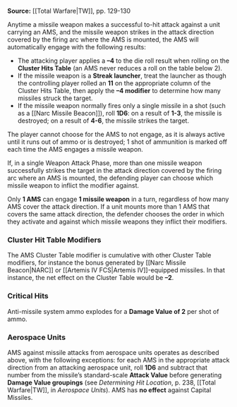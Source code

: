 **Source:** [[Total Warfare|TW]], pp. 129-130  

Anytime a missile weapon makes a successful to-hit attack against a unit carrying an AMS, and the missile weapon strikes in the attack direction covered by the firing arc where the AMS is mounted, the AMS will automatically engage with the following results:  
- The attacking player applies a **–4** to the die roll result when rolling on the **Cluster Hits Table** (an AMS never reduces a roll on the table below 2).  
- If the missile weapon is a **Streak launcher**, treat the launcher as though the controlling player rolled an **11** on the appropriate column of the Cluster Hits Table, then apply the **–4 modifier** to determine how many missiles struck the target.  
- If the missile weapon normally fires only a single missile in a shot (such as a [[Narc Missile Beacon]]), roll **1D6**: on a result of **1-3**, the missile is destroyed; on a result of **4-6**, the missile strikes the target.  

The player cannot choose for the AMS to not engage, as it is always active until it runs out of ammo or is destroyed; 1 shot of ammunition is marked off each time the AMS engages a missile weapon.  

If, in a single Weapon Attack Phase, more than one missile weapon successfully strikes the target in the attack direction covered by the firing arc where an AMS is mounted, the defending player can choose which missile weapon to inflict the modifier against.  

Only **1 AMS** can engage **1 missile weapon** in a turn, regardless of how many AMS cover the attack direction. If a unit mounts more than 1 AMS that covers the same attack direction, the defender chooses the order in which they activate and against which missile weapons they inflict their modifiers.  

### Cluster Hit Table Modifiers  
The AMS Cluster Table modifier is cumulative with other Cluster Table modifiers, for instance the bonus generated by [[Narc Missile Beacon|NARC]] or [[Artemis IV FCS|Artemis IV]]-equipped missiles. In that instance, the net effect on the Cluster Table would be **–2**.  

### Critical Hits  
Anti-missile system ammo explodes for a **Damage Value of 2** per shot of ammo.  

### Aerospace Units  
AMS against missile attacks from aerospace units operates as described above, with the following exceptions: for each AMS in the appropriate attack direction from an attacking aerospace unit, roll **1D6** and subtract that number from the missile’s standard-scale **Attack Value** before generating **Damage Value groupings** (see *Determining Hit Location*, p. 238, [[Total Warfare|TW]], in *Aerospace Units*). AMS has **no effect** against Capital Missiles.  
